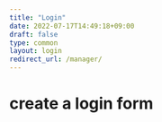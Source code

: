 ```yaml
---
title: "Login"
date: 2022-07-17T14:49:18+09:00
draft: false
type: common
layout: login
redirect_url: /manager/ 
---
```


# create a login form
